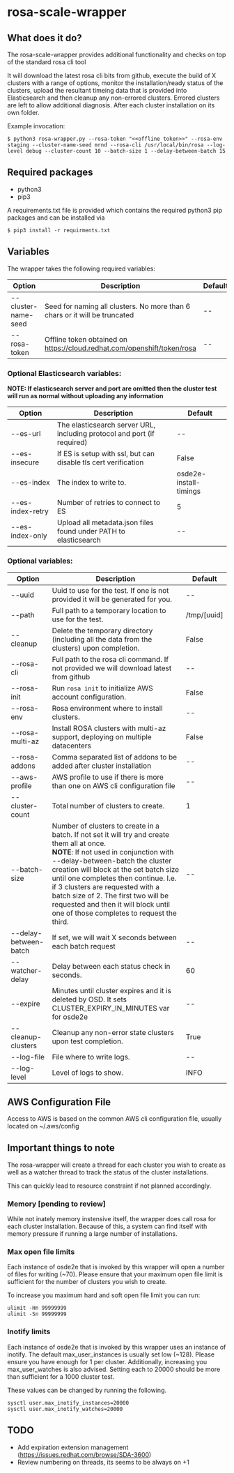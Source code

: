 # rosa-scale-wrapper

## What does it do?

The rosa-scale-wrapper provides additional functionality and checks on top of the standard rosa cli tool

It will download the latest rosa cli bits from github, execute the build
of X clusters with a range of options, monitor the installation/ready status of the clusters,
upload the resultant timeing data that is provided into Elasticsearch and then cleanup any
non-errored clusters. Errored clusters are left to allow additional diagnosis.
After each cluster installation
on its own folder.

Example invocation:

```
$ python3 rosa-wrapper.py --rosa-token "<<offline token>>" --rosa-env staging --cluster-name-seed mrnd --rosa-cli /usr/local/bin/rosa --log-level debug --cluster-count 10 --batch-size 1 --delay-between-batch 15
```

## Required packages

- python3
- pip3

A requirements.txt file is provided which contains the required python3 pip packages and can be installed via

```
$ pip3 install -r requirments.txt
```

## Variables

The wrapper takes the following required variables:

| Option | Description | Default |
|--------|-------------|---------|
| --cluster-name-seed| Seed for naming all clusters. No more than 6 chars or it will be truncated | -- |
| --rosa-token | Offline token obtained on https://cloud.redhat.com/openshift/token/rosa | -- |

### Optional Elasticsearch variables:

**NOTE: If elasticsearch server and port are omitted then the cluster test will run as normal
without uploading any information**

| Option | Description | Default |
|--------|-------------|---------|
| --es-url | The elasticsearch server URL, including protocol and port (if required)| -- |
| --es-insecure | If ES is setup with ssl, but can disable tls cert verification | False |
| --es-index | The index to write to. | osde2e-install-timings |
| --es-index-retry | Number of retries to connect to ES | 5 |
| --es-index-only | Upload all metadata.json files found under PATH to elasticsearch | -- |

### Optional variables:

| Option | Description | Default |
|--------|-------------|---------|
| --uuid | Uuid to use for the test. If one is not provided it will be generated for you. | -- |
| --path | Full path to a temporary location to use for the test. | /tmp/[uuid] |
| --cleanup | Delete the temporary directory (including all the data from the clusters) upon completion. | False |
| --rosa-cli | Full path to the rosa cli command. If not provided we will download latest from github | -- |
| --rosa-init | Run `rosa init` to initialize AWS account configuration. | False |
| --rosa-env | Rosa environment where to install clusters. | -- |
| --rosa-multi-az | Install ROSA clusters with multi-az support, deploying on multiple datacenters | False |
| --rosa-addons | Comma separated list of addons to be added after cluster installation | -- |
| --aws-profile | AWS profile to use if there is more than one on AWS cli configuration file | -- |
| --cluster-count | Total number of clusters to create. | 1 |
| --batch-size | Number of clusters to create in a batch. If not set it will try and create them all at once. <br>**NOTE**: If not used in conjunction with --delay-between-batch the cluster creation will block at the set batch size until one completes then continue. I.e. if 3 clusters are requested with a batch size of 2. The first two will be requested and then it will block until one of those completes to request the third. | -- |
| --delay-between-batch | If set, we will wait X seconds between each batch request | -- |
| --watcher-delay | Delay between each status check in seconds. | 60 |
| --expire | Minutes until cluster expires and it is deleted by OSD. It sets CLUSTER_EXPIRY_IN_MINUTES var for osde2e | -- |
| --cleanup-clusters | Cleanup any non-error state clusters upon test completion. | True |
| --log-file | File where to write logs. | -- |
| --log-level | Level of logs to show. | INFO |

## AWS Configuration File

Access to AWS is based on the common AWS cli configuration file, usually located on ~/.aws/config

## Important things to note

The rosa-wrapper will create a thread for each cluster you wish to create as well as a watcher thread to track
the status of the cluster installations.

This can quickly lead to resource constraint if not planned accordingly.

### Memory [pending to review]

While not inately memory instensive itself, the wrapper does call rosa for each cluster installation. Because of
this, a system can find itself with memory pressure if running a large number of installations.

### Max open file limits

Each instance of osde2e that is invoked by this wrapper will open a number of files for writing (~70). Please ensure
that your maximum open file limit is sufficient for the number of clusters you wish to create.

To increase you maximum hard and soft open file limit you can run:

```
ulimit -Hn 99999999
ulimit -Sn 99999999
```

### Inotify limits

Each instance of osde2e that is invoked by this wrapper uses an instance of inotify. The default max_user_instances
is usually set low (~128). Please ensure you have enough for 1 per cluster. Additionally, increasing you max_user_watches
is also advised. Setting each to 20000 should be more than sufficient for a 1000 cluster test.

These values can be changed by running the following.

```
sysctl user.max_inotify_instances=20000
sysctl user.max_inotify_watches=20000
```

## TODO
- Add expiration extension management (https://issues.redhat.com/browse/SDA-3600)
- Review numbering on threads, its seems to be always on +1
